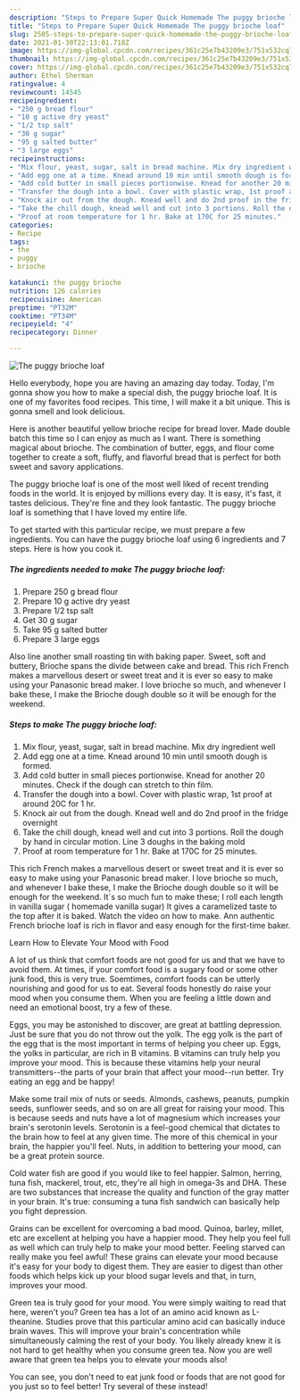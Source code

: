 ```yaml
---
description: "Steps to Prepare Super Quick Homemade The puggy brioche loaf"
title: "Steps to Prepare Super Quick Homemade The puggy brioche loaf"
slug: 2505-steps-to-prepare-super-quick-homemade-the-puggy-brioche-loaf
date: 2021-01-30T22:13:01.718Z
image: https://img-global.cpcdn.com/recipes/361c25e7b43209e3/751x532cq70/the-puggy-brioche-loaf-recipe-main-photo.jpg
thumbnail: https://img-global.cpcdn.com/recipes/361c25e7b43209e3/751x532cq70/the-puggy-brioche-loaf-recipe-main-photo.jpg
cover: https://img-global.cpcdn.com/recipes/361c25e7b43209e3/751x532cq70/the-puggy-brioche-loaf-recipe-main-photo.jpg
author: Ethel Sherman
ratingvalue: 4
reviewcount: 14545
recipeingredient:
- "250 g bread flour"
- "10 g active dry yeast"
- "1/2 tsp salt"
- "30 g sugar"
- "95 g salted butter"
- "3 large eggs"
recipeinstructions:
- "Mix flour, yeast, sugar, salt in bread machine. Mix dry ingredient well"
- "Add egg one at a time. Knead around 10 min until smooth dough is formed."
- "Add cold butter in small pieces portionwise. Knead for another 20 minutes. Check if the dough can stretch to thin film."
- "Transfer the dough into a bowl. Cover with plastic wrap, 1st proof at around 20C for 1 hr."
- "Knock air out from the dough. Knead well and do 2nd proof in the fridge overnight"
- "Take the chill dough, knead well and cut into 3 portions. Roll the dough by hand in circular motion. Line 3 doughs in the baking mold"
- "Proof at room temperature for 1 hr. Bake at 170C for 25 minutes."
categories:
- Recipe
tags:
- the
- puggy
- brioche

katakunci: the puggy brioche 
nutrition: 126 calories
recipecuisine: American
preptime: "PT32M"
cooktime: "PT34M"
recipeyield: "4"
recipecategory: Dinner

---
```



![The puggy brioche loaf](https://img-global.cpcdn.com/recipes/361c25e7b43209e3/751x532cq70/the-puggy-brioche-loaf-recipe-main-photo.jpg)

Hello everybody, hope you are having an amazing day today. Today, I'm gonna show you how to make a special dish, the puggy brioche loaf. It is one of my favorites food recipes. This time, I will make it a bit unique. This is gonna smell and look delicious.

Here is another beautiful yellow brioche recipe for bread lover. Made double batch this time so I can enjoy as much as I want. There is something magical about brioche. The combination of butter, eggs, and flour come together to create a soft, fluffy, and flavorful bread that is perfect for both sweet and savory applications.

The puggy brioche loaf is one of the most well liked of recent trending foods in the world. It is enjoyed by millions every day. It is easy, it's fast, it tastes delicious. They're fine and they look fantastic. The puggy brioche loaf is something that I have loved my entire life.


To get started with this particular recipe, we must prepare a few ingredients. You can have the puggy brioche loaf using 6 ingredients and 7 steps. Here is how you cook it.

<!--inarticleads1-->

##### The ingredients needed to make The puggy brioche loaf:

1. Prepare 250 g bread flour
1. Prepare 10 g active dry yeast
1. Prepare 1/2 tsp salt
1. Get 30 g sugar
1. Take 95 g salted butter
1. Prepare 3 large eggs


Also line another small roasting tin with baking paper. Sweet, soft and buttery, Brioche spans the divide between cake and bread. This rich French makes a marvellous desert or sweet treat and it is ever so easy to make using your Panasonic bread maker. I love brioche so much, and whenever I bake these, I make the Brioche dough double so it will be enough for the weekend. 

<!--inarticleads2-->

##### Steps to make The puggy brioche loaf:

1. Mix flour, yeast, sugar, salt in bread machine. Mix dry ingredient well
1. Add egg one at a time. Knead around 10 min until smooth dough is formed.
1. Add cold butter in small pieces portionwise. Knead for another 20 minutes. Check if the dough can stretch to thin film.
1. Transfer the dough into a bowl. Cover with plastic wrap, 1st proof at around 20C for 1 hr.
1. Knock air out from the dough. Knead well and do 2nd proof in the fridge overnight
1. Take the chill dough, knead well and cut into 3 portions. Roll the dough by hand in circular motion. Line 3 doughs in the baking mold
1. Proof at room temperature for 1 hr. Bake at 170C for 25 minutes.


This rich French makes a marvellous desert or sweet treat and it is ever so easy to make using your Panasonic bread maker. I love brioche so much, and whenever I bake these, I make the Brioche dough double so it will be enough for the weekend. It´s so much fun to make these; I roll each length in vanilla sugar ( homemade vanilla sugar) It gives a caramelized taste to the top after it is baked. Watch the video on how to make. Ann authentic French brioche loaf is rich in flavor and easy enough for the first-time baker. 

Learn How to Elevate Your Mood with Food


A lot of us think that comfort foods are not good for us and that we have to avoid them. At times, if your comfort food is a sugary food or some other junk food, this is very true. Soemtimes, comfort foods can be utterly nourishing and good for us to eat. Several foods honestly do raise your mood when you consume them. When you are feeling a little down and need an emotional boost, try a few of these.

Eggs, you may be astonished to discover, are great at battling depression. Just be sure that you do not throw out the yolk. The egg yolk is the part of the egg that is the most important in terms of helping you cheer up. Eggs, the yolks in particular, are rich in B vitamins. B vitamins can truly help you improve your mood. This is because these vitamins help your neural transmitters--the parts of your brain that affect your mood--run better. Try eating an egg and be happy!

Make some trail mix of nuts or seeds. Almonds, cashews, peanuts, pumpkin seeds, sunflower seeds, and so on are all great for raising your mood. This is because seeds and nuts have a lot of magnesium which increases your brain's serotonin levels. Serotonin is a feel-good chemical that dictates to the brain how to feel at any given time. The more of this chemical in your brain, the happier you'll feel. Nuts, in addition to bettering your mood, can be a great protein source.

Cold water fish are good if you would like to feel happier. Salmon, herring, tuna fish, mackerel, trout, etc, they're all high in omega-3s and DHA. These are two substances that increase the quality and function of the gray matter in your brain. It's true: consuming a tuna fish sandwich can basically help you fight depression. 

Grains can be excellent for overcoming a bad mood. Quinoa, barley, millet, etc are excellent at helping you have a happier mood. They help you feel full as well which can truly help to make your mood better. Feeling starved can really make you feel awful! These grains can elevate your mood because it's easy for your body to digest them. They are easier to digest than other foods which helps kick up your blood sugar levels and that, in turn, improves your mood.

Green tea is truly good for your mood. You were simply waiting to read that here, weren't you? Green tea has a lot of an amino acid known as L-theanine. Studies prove that this particular amino acid can basically induce brain waves. This will improve your brain's concentration while simultaneously calming the rest of your body. You likely already knew it is not hard to get healthy when you consume green tea. Now you are well aware that green tea helps you to elevate your moods also!

You can see, you don't need to eat junk food or foods that are not good for you just so to feel better! Try several of these instead!

